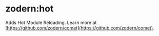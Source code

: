 # zodern:hot

Adds Hot Module Reloading. Learn more at [https://github.com/zodern/comet](https://github.com/zodern/comet).
